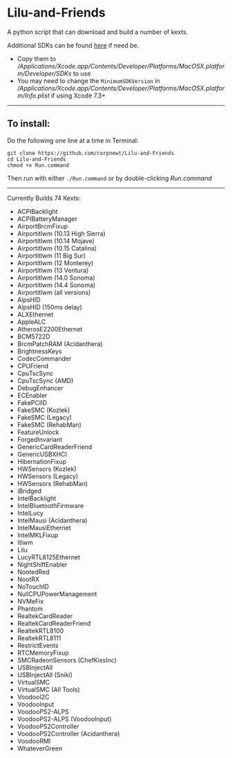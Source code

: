 # Lilu-and-Friends
A python script that can download and build a number of kexts.

Additional SDKs can be found [here](https://github.com/phracker/MacOSX-SDKs) if need be.

 * Copy them to */Applications/Xcode.app/Contents/Developer/Platforms/MacOSX.platform/Developer/SDKs* to use
 * You may need to change the `MinimumSDKVersion` in */Applications/Xcode.app/Contents/Developer/Platforms/MacOSX.platform/Info.plist* if using Xcode 7.3+

***

## To install:

Do the following one line at a time in Terminal:

    git clone https://github.com/corpnewt/Lilu-and-Friends
    cd Lilu-and-Friends
    chmod +x Run.command
    
Then run with either `./Run.command` or by double-clicking *Run.command*

***

Currently Builds 74 Kexts:

* ACPIBacklight
* ACPIBatteryManager
* AirportBrcmFixup
* Airportitlwm (10.13 High Sierra)
* Airportitlwm (10.14 Mojave)
* Airportitlwm (10.15 Catalina)
* Airportitlwm (11 Big Sur)
* Airportitlwm (12 Monterey)
* Airportitlwm (13 Ventura)
* Airportitlwm (14.0 Sonoma)
* Airportitlwm (14.4 Sonoma)
* Airportitlwm (all versions)
* AlpsHID
* AlpsHID (150ms delay)
* ALXEthernet
* AppleALC
* AtherosE2200Ethernet
* BCM5722D
* BrcmPatchRAM (Acidanthera)
* BrightnessKeys
* CodecCommander
* CPUFriend
* CpuTscSync
* CpuTscSync (AMD)
* DebugEnhancer
* ECEnabler
* FakePCIID
* FakeSMC (Kozlek)
* FakeSMC (Legacy)
* FakeSMC (RehabMan)
* FeatureUnlock
* ForgedInvariant
* GenericCardReaderFriend
* GenericUSBXHCI
* HibernationFixup
* HWSensors (Kozlek)
* HWSensors (Legacy)
* HWSensors (RehabMan)
* iBridged
* IntelBacklight
* IntelBluetoothFirmware
* IntelLucy
* IntelMausi (Acidanthera)
* IntelMausiEthernet
* IntelMKLFixup
* Itlwm
* Lilu
* LucyRTL8125Ethernet
* NightShiftEnabler
* NootedRed
* NootRX
* NoTouchID
* NullCPUPowerManagement
* NVMeFix
* Phantom
* RealtekCardReader
* RealtekCardReaderFriend
* RealtekRTL8100
* RealtekRTL8111
* RestrictEvents
* RTCMemoryFixup
* SMCRadeonSensors (ChefKissInc)
* USBInjectAll
* USBInjectAll (Sniki)
* VirtualSMC
* VirtualSMC (All Tools)
* VoodooI2C
* VoodooInput
* VoodooPS2-ALPS
* VoodooPS2-ALPS (VoodooInput)
* VoodooPS2Controller
* VoodooPS2Controller (Acidanthera)
* VoodooRMI
* WhateverGreen
